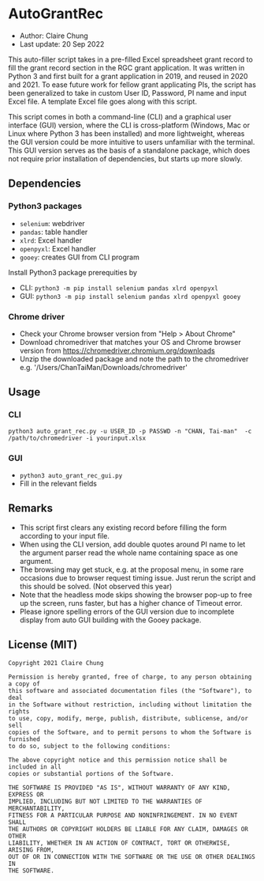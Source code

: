# AutoGrantRec

- Author: Claire Chung
- Last update: 20 Sep 2022

This auto-filler script takes in a pre-filled Excel spreadsheet grant record
to fill the grant record section in the RGC grant application. It was written
in Python 3 and first built for a grant application in 2019, and reused in 
2020 and 2021. To ease future work for fellow grant applicating PIs,
the script has been generalized to take in custom User ID, Password, PI name
and input Excel file. A template Excel file goes along with this script.

This script comes in both a command-line (CLI) and a graphical user interface 
(GUI) version, where the CLI is cross-platform (Windows, Mac or Linux where 
Python 3 has been installed) and more lightweight, whereas the GUI version 
could be more intuitive to users unfamiliar with the terminal. This GUI 
version serves as the basis of a standalone package, which does not require 
prior installation of dependencies, but starts up more slowly.

## Dependencies
### Python3 packages
- `selenium`: webdriver
- `pandas`:   table handler
- `xlrd`:     Excel handler
- `openpyxl`: Excel handler
- `gooey`:    creates GUI from CLI program

Install Python3 package prerequities by
- CLI: `python3 -m pip install selenium pandas xlrd openpyxl`
- GUI: `python3 -m pip install selenium pandas xlrd openpyxl gooey`

### Chrome driver
- Check your Chrome browser version from "Help > About Chrome"
- Download chromedriver that matches your OS and Chrome browser version from
  https://chromedriver.chromium.org/downloads
- Unzip the downloaded package and note the path to the chromedriver
  e.g. '/Users/ChanTaiMan/Downloads/chromedriver'

## Usage
### CLI
`python3 auto_grant_rec.py -u USER_ID -p PASSWD -n "CHAN, Tai-man" 
-c /path/to/chromedriver -i yourinput.xlsx`
### GUI
- `python3 auto_grant_rec_gui.py`
- Fill in the relevant fields

## Remarks
- This script first clears any existing record before filling the form according
  to your input file.
- When using the CLI version, add double quotes around PI name to let the 
  argument parser read the whole name containing space as one argument.
- The browsing may get stuck, e.g. at the proposal menu, in some rare occasions 
  due to browser request timing issue. Just rerun the script and this should be
  solved. (Not observed this year)
- Note that the headless mode skips showing the browser pop-up to free up the
  screen, runs faster, but has a higher chance of Timeout error.
- Please ignore spelling errors of the GUI version due to incomplete display
  from auto GUI building with the Gooey package.

## License (MIT)
```
Copyright 2021 Claire Chung

Permission is hereby granted, free of charge, to any person obtaining a copy of
this software and associated documentation files (the "Software"), to deal
in the Software without restriction, including without limitation the rights
to use, copy, modify, merge, publish, distribute, sublicense, and/or sell
copies of the Software, and to permit persons to whom the Software is furnished
to do so, subject to the following conditions:

The above copyright notice and this permission notice shall be included in all
copies or substantial portions of the Software.

THE SOFTWARE IS PROVIDED "AS IS", WITHOUT WARRANTY OF ANY KIND, EXPRESS OR
IMPLIED, INCLUDING BUT NOT LIMITED TO THE WARRANTIES OF MERCHANTABILITY,
FITNESS FOR A PARTICULAR PURPOSE AND NONINFRINGEMENT. IN NO EVENT SHALL
THE AUTHORS OR COPYRIGHT HOLDERS BE LIABLE FOR ANY CLAIM, DAMAGES OR OTHER
LIABILITY, WHETHER IN AN ACTION OF CONTRACT, TORT OR OTHERWISE, ARISING FROM,
OUT OF OR IN CONNECTION WITH THE SOFTWARE OR THE USE OR OTHER DEALINGS IN
THE SOFTWARE.
```

